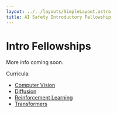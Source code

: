 ```yaml
---
layout: ../../layouts/SimpleLayout.astro
title: AI Safety Introductory Fellowship
---
```


# Intro Fellowships

More info coming soon.

Curricula:

- [Computer Vision](/fellowships/cv)
- [Diffusion](/fellowships/diffusion)
- [Reinforcement Learning](/fellowships/rl)
- [Transformers](/fellowships/transformers)
